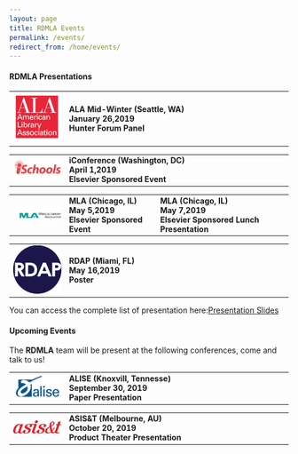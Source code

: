 ```yaml
---
layout: page
title: RDMLA Events
permalink: /events/
redirect_from: /home/events/
---
```


#### RDMLA Presentations


<table>
  <tr><td rowspan="1" width="20%"><img src="/images/ala.jpg" alt="ALA Logo"></td>
    <td><div><b>ALA Mid-Winter (Seattle, WA)<br> January 26,2019<br>Hunter Forum Panel</b></div></td></tr>
</table>

<table>
  <tr><td rowspan="1" width="20%"><img src="/images/ischools.jpg" alt="iconference Logo"></td>
    <td><div><b>iConference (Washington, DC)<br> April 1,2019<br>Elsevier Sponsored Event</b></div></td></tr>
</table>


<table>
  <tr><td rowspan="1" width="20%"><img src="/images/mla.png" alt="MLA Logo"></td>
    <td><div><b>MLA (Chicago, IL)<br> May 5,2019<br>Elsevier Sponsored Event</b></div></td>
    <td><div><b>MLA (Chicago, IL)<br> May 7,2019<br>Elsevier Sponsored Lunch Presentation</b></div></td></tr>
</table>

<table>
  <tr><td rowspan="1" width="20%"><img src="/images/rdap.png" alt="RDAP Logo"></td>
    <td><div><b>RDAP (Miami, FL)<br> May 16,2019<br>Poster</b></div></td></tr>
</table>


You can access the complete list of presentation here:[Presentation Slides](https://github.com/RDMLA/home/blob/master/presentation-slides.pdf)


#### Upcoming Events
The **RDMLA** team will be present at the following conferences, come and talk to us!

<table>
  <tr><td rowspan="1" width="20%"><img src="/images/alise.png" alt="ALISE Logo"></td>
    <td><div><b>ALISE (Knoxvill, Tennesse)<br> September 30, 2019<br>Paper Presentation</b></div></td></tr>
</table>

<table>
  <tr><td rowspan="1" width="20%"><img src="/images/asist.jpg" alt="ASIS&T Logo"></td>
    <td><div><b>ASIS&T (Melbourne, AU)<br> October 20, 2019<br>Product Theater Presentation</b></div></td></tr>
</table>




